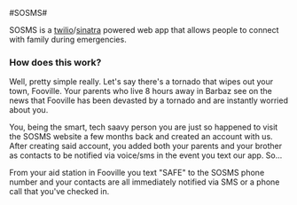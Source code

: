 #SOSMS#

SOSMS is a [twilio](http://www.twilio.com/)/[sinatra](http://www.sinatrarb.com/) powered web app that allows people to connect with family during emergencies.

### How does this work? ###

Well, pretty simple really. Let's say there's a tornado that wipes out
your town, Fooville. Your parents who live 8 hours away in Barbaz see on
the news that Fooville has been devasted by a tornado and are instantly
worried about you.

You, being the smart, tech saavy person you are just so happened to
visit the SOSMS website a few months back and created an account with
us. After creating said account, you added both your parents and your
brother as contacts to be notified via voice/sms in the event you text
our app. So...

From your aid station in Fooville you text "SAFE" to the SOSMS phone
number and your contacts are all immediately notified via SMS or a phone call
that you've checked in.
